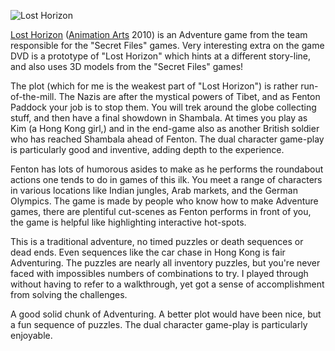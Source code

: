 ![Lost Horizon](LostHorizon.jpg)

[Lost Horizon](http://lost-horizon.deepsilver.co.uk/index_en.html)
([Animation Arts](http://www.animationarts.de/)
2010) is an Adventure game from the team responsible for the "Secret Files" games. Very interesting extra on the game DVD is a prototype of "Lost Horizon" which hints at a different story-line, and also uses 3D models from the "Secret Files" games!

The plot (which for me is the weakest part of "Lost Horizon") is rather run-of-the-mill. The Nazis are after the mystical powers of Tibet, and as Fenton Paddock your job is to stop them. You will trek around the globe collecting stuff, and then have a final showdown in Shambala. At times you play as Kim (a Hong Kong girl,) and in the end-game also as another British soldier who has reached Shambala ahead of Fenton. The dual character game-play is particularly good and inventive, adding depth to the experience.

Fenton has lots of humorous asides to make as he performs the roundabout actions one tends to do in games of this ilk. You meet a range of characters in various locations like Indian jungles, Arab markets, and the German Olympics. The game is made by people who know how to make Adventure games, there are plentiful cut-scenes as Fenton performs in front of you, the game is helpful like highlighting interactive hot-spots.

This is a traditional adventure, no timed puzzles or death sequences or dead ends. Even sequences like the car chase in Hong Kong is fair Adventuring. The puzzles are nearly all inventory puzzles, but you're never faced with impossibles numbers of combinations to try. I played through without having to refer to a walkthrough, yet got a sense of accomplishment from solving the challenges.

A good solid chunk of Adventuring. A better plot would have been nice, but a fun sequence of puzzles. The dual character game-play is particularly enjoyable.
